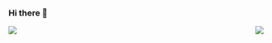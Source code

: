 ### Hi there 👋
  <img align="left" src="https://github-readme-stats.vercel.app/api?username=keidarcy" />
  <img align="right" src="https://github-readme-stats.vercel.app/api/top-langs/?username=keidarcy&layout=compact&hide=Jupyter Notebook" />

<!--
**keidarcy/keidarcy** is a ✨ _special_ ✨ repository because its `README.md` (this file) appears on your GitHub profile.

Here are some ideas to get you started:

- 🔭 I’m currently working on ...
- 🌱 I’m currently learning ...
- 👯 I’m looking to collaborate on ...
- 🤔 I’m looking for help with ...
- 💬 Ask me about ...
- 📫 How to reach me: ...
- 😄 Pronouns: ...
- ⚡ Fun fact: ...
-->
